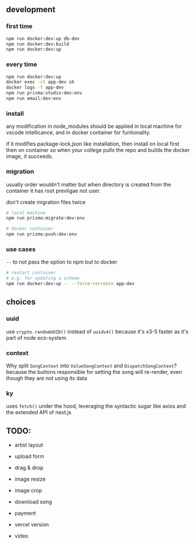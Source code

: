 ## development

### first time
```sh
npm run docker:dev:up db-dev
npm run docker:dev:build
npm run docker:dev:up
```


### every time
```sh
npm run docker:dev:up
docker exec -it app-dev sh
docker logs -f app-dev
npm run prisma:studio:dev:env
npm run email:dev:env
```


### install
any modification in node_modules should be applied in local machine for vscode intellicance,
and in docker container for funtionality.

if it modifies package-lock.json like installation,
then install on local first then on container so when your college pulls the repo and builds the docker image, it succeeds.


### migration
usually order wouldn't matter but when directory is created from the container it has root prevligae not user.

don't create migration files twice

```sh
# local machine
npm run prisma:migrate:dev:env

# docker container
npm run prisma:push:dev:env
```


### use cases
`--` to not pass the option to npm but to docker

```sh
# restart container
# e.g. for updating a schema
npm run docker:dev:up -- --force-recreate app-dev
```


## choices

### uuid
use `crypto.randomUUID()` instead of `uuidv4()` because it's x3-5 faster as it's part of node eco-system

### context
Why split `SongContext` into `ValueSongContext` and `DispatchSongContext`? <br />
because the buttons responsible for setting the song will re-render, 
even though they are not using its data

### ky
uses `fetch()` under the hood, leveraging the syntactic sugar like axios and the extended API of next.js


## TODO:
- artist layout
- upload form
- drag & drop
- image resize
- image crop

- download song

- payment

- vercel version
- video
